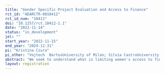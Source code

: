 ```yaml
---
title: "Gender Specific Project Evaluation and Access to Finance"
rct_id: "AEARCTR-0010412"
rct_id_num: "10412"
doi: "10.1257/rct.10412-1.1"
date: "2022-11-14"
status: "in_development"
jel: ""
start_year: "2022-11-15"
end_year: "2024-12-31"
pi: "Kristina Czura"
pi_other: "Vojtech  BartosUniversity of Milan; Silvia CastroUniversity of Munich; Timm OpitzMax Planck Institute for Innovation and Competition"
abstract: "We seek to understand what is limiting women's access to finance, in particular for highly skilled start-up entrepreneurs. To investigate supply side constraints, we run a lab-in-the-field experiment in which loan officers in Uganda evaluate several business ideas based on real pitch decks from start-ups. We separate biases in idea evaluation from other constraints (such as gender specific differences in the ability to implement a project, or in external constraints that start-up entrepreneurs are facing). To do so, we randomly vary that loan officers observe an idea as coming from either a male or a female founder, and the idea as being implemented either by a male or female manager."
layout: registration
---
```


